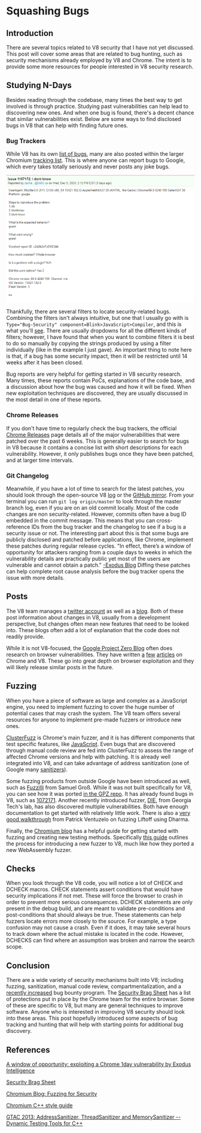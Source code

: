 # Squashing Bugs

## Introduction

There are several topics related to V8 security that I have not yet discussed. This post will cover some areas that are related to bug hunting, such as security mechanisms already employed by V8 and Chrome. The intent is to provide some more resources for people interested in V8 security research.

## Studying N-Days

Besides reading through the codebase, many times the best way to get involved is through practice. Studying past vulnerabilities can help lead to discovering new ones. And when one bug is found, there's a decent chance that similar vulnerabilities exist. Below are some ways to find disclosed bugs in V8 that can help with finding future ones.

### Bug Trackers

While V8 has its own [list of bugs](https://bugs.chromium.org/p/v8/issues/list), many are also posted within the larger Chromium [tracking list](https://bugs.chromium.org/p/chromium/issues/list). This is where anyone can report bugs to Google, which every takes totally seriously and never posts any joke bugs. 

![Serious Security Bug](https://raw.githubusercontent.com/m4dSt4cks/m4dst4cks.github.io/master/public/img/security_bug.PNG)

Thankfully, there are several filters to locate security-related bugs. Combining the filters isn't always intuitive, but one that I usually go with is `Type="Bug-Security" component=Blink>JavaScript>Compiler`, and this is what you'll [see](https://bugs.chromium.org/p/chromium/issues/list?q=Type%3D%22Bug-Security%22%20component%3DBlink%3EJavaScript%3ECompiler&can=1). There are usually dropdowns for all the different kinds of filters; however, I have found that when you want to combine filters it is best to do so manually by copying the strings produced by using a filter individually (like in the example I just gave). An important thing to note here is that, if a bug has some security impact, then it will be restricted until 14 weeks after it has been closed. 

Bug reports are very helpful for getting started in V8 security research. Many times, these reports contain PoCs, explanations of the code base, and a discussion about how the bug was caused and how it will be fixed. When new exploitation techniques are discovered, they are usually discussed in the most detail in one of these reports.

### Chrome Releases

If you don't have time to regularly check the bug trackers, the official [Chrome Releases](https://chromereleases.googleblog.com/) page details all of the major vulnerabilities that were patched over the past 6 weeks. This is generally easier to search for bugs in V8 because it contains a concise list with short descriptions for each vulnerability. However, it only publishes bugs once they have been patched, and at larger time intervals.

### Git Changelog

Meanwhile, if you have a lot of time to search for the latest patches, you should look through the open-source V8 [log](https://chromium.googlesource.com/v8/v8.git/+log) or the [GitHub mirror](https://github.com/v8/v8/commits/master). From your terminal you can run `git log origin/master` to look through the master branch log, even if you are on an old commit locally. Most of the code changes are non security-related. However, commits often have a bug ID embedded in the commit message. This means that you can cross-reference IDs from the bug tracker and the changelog to see if a bug is a security issue or not. The interesting part about this is that some bugs are publicly disclosed and patched before applications, like Chrome, implement these patches during regular release cycles. "In effect, there’s a window of opportunity for attackers ranging from a couple days to weeks in which the vulnerability details are practically public yet most of the users are vulnerable and cannot obtain a patch." [-Exodus Blog](https://blog.exodusintel.com/2019/04/03/a-window-of-opportunity/) Diffing these patches can help complete root cause analysis before the bug tracker opens the issue with more details.

## Posts

The V8 team manages a [twitter account](https://twitter.com/v8js) as well as a [blog](https://v8.dev/blog). Both of these post information about changes in V8, usually from a development perspective, but changes often mean new features that need to be looked into. These blogs often add a lot of explanation that the code does not readily provide.

While it is not V8-focused, the [Google Project Zero Blog](https://googleprojectzero.blogspot.com/) often does research on browser vulnerabilities. They have written [a](https://googleprojectzero.blogspot.com/2019/05/trashing-flow-of-data.html) [few](https://googleprojectzero.blogspot.com/2019/04/virtually-unlimited-memory-escaping.html) [articles](https://googleprojectzero.blogspot.com/2020/02/escaping-chrome-sandbox-with-ridl.html) on Chrome and V8. These go into great depth on browser exploitation and they will likely release similar posts in the future.

## Fuzzing

When you have a piece of software as large and complex as a JavaScript engine, you need to implement fuzzing to cover the huge number of potential cases that may crash the system. The V8 team offers several resources for anyone to implement pre-made fuzzers or introduce new ones.

[ClusterFuzz](https://blog.chromium.org/2012/04/fuzzing-for-security.html) is Chrome's main fuzzer, and it is has different components that test specific features, like [JavaScript](https://github.com/v8/v8/tree/master/tools/clusterfuzz/js_fuzzer). Even bugs that are discovered through manual code review are fed into ClusterFuzz to assess the range of affected Chrome versions and help with patching. It is already well integrated into V8, and can take advantage of address sanitization (one of Google many [sanitizers](https://github.com/google/sanitizers)).

Some fuzzing products from outside Google have been introduced as well, such as [Fuzzilli](https://saelo.github.io/papers/thesis.pdf) from Samuel Groß. While it was not built specifically for V8, you can see how it was ported [in the GPZ repo](https://github.com/googleprojectzero/fuzzilli). It has already found bugs in V8, such as [1072171](https://sensepost.com/blog/2020/the-hunt-for-chromium-issue-1072171/). Another recently introduced fuzzer, [DIE](https://github.com/sslab-gatech/DIE), from Georgia Tech's lab, has also discovered multiple vulnerabilities. Both have enough documentation to get started with relatively little work. There is also a [very good walkthrough](https://fuzzinglabs.com/fuzzing-javascript-wasm-dharma-chrome-v8/) from Patrick Ventuzelo on fuzzing Liftoff using Dharma. 

Finally, the [Chromium blog](https://chromium.googlesource.com/chromium/src/+/master/testing/libfuzzer/getting_started.md) has a helpful guide for getting started with fuzzing and creating new testing methods. Specifically [this guide](https://chromium.googlesource.com/v8/v8/+/refs/heads/master/test/fuzzer/README.md) outlines the process for introducing a new fuzzer to V8, much like how they ported a new WebAssembly fuzzer.

## Checks

When you look through the V8 code, you will notice a lot of CHECK and DCHECK macros. CHECK statements assert conditions that would have security implications if not met. These will force the browser to crash in order to prevent more serious consequences. DCHECK statements are only present in the debug build, and are meant to validate pre-conditions and post-conditions that should always be true. These statements can help fuzzers locate errors more closely to the source. For example, a type confusion may not cause a crash. Even if it does, it may take several hours to track down where the actual mistake is located in the code. However, DCHECKS can find where an assumption was broken and narrow the search scope.

## Conclusion

There are a wide variety of security mechanisms built into V8; including fuzzing, sanitization, manual code review, compartmentalization, and a [recently increased](https://security.googleblog.com/2020/12/announcing-bonus-rewards-for-v8-exploits.html) bug bounty program. The [Security Brag Sheet](https://www.chromium.org/Home/chromium-security/brag-sheet) has a list of protections put in place by the Chrome team for the entire browser. Some of these are specific to V8, but many are general techniques to improve software. Anyone who is interested in improving V8 security should look into these areas. This post hopefully introduced some aspects of bug tracking and hunting that will help with starting points for additional bug discovery.

## References

[A window of opportunity: exploiting a Chrome 1day vulnerability by Exodus Intelligence](https://blog.exodusintel.com/2019/04/03/a-window-of-opportunity/)

[Security Brag Sheet](https://www.chromium.org/Home/chromium-security/brag-sheet)

[Chromium Blog: Fuzzing for Security](https://blog.chromium.org/2012/04/fuzzing-for-security.html)

[Chromium C++ style guide](https://chromium.googlesource.com/chromium/src/+/HEAD/styleguide/c++/c++.md#check_dcheck_and-notreached)

[GTAC 2013: AddressSanitizer, ThreadSanitizer and MemorySanitizer -- Dynamic Testing Tools for C++](https://www.youtube.com/watch?v=Q2C2lP8_tNE)
